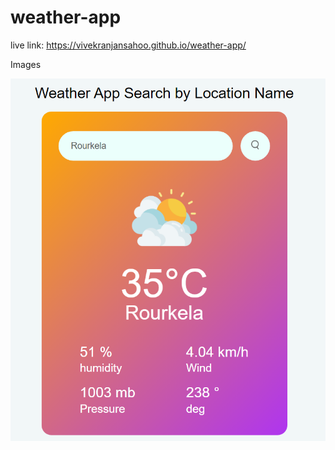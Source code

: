 # weather-app

live link: https://vivekranjansahoo.github.io/weather-app/

Images

![vivek](images/weather.PNG)

